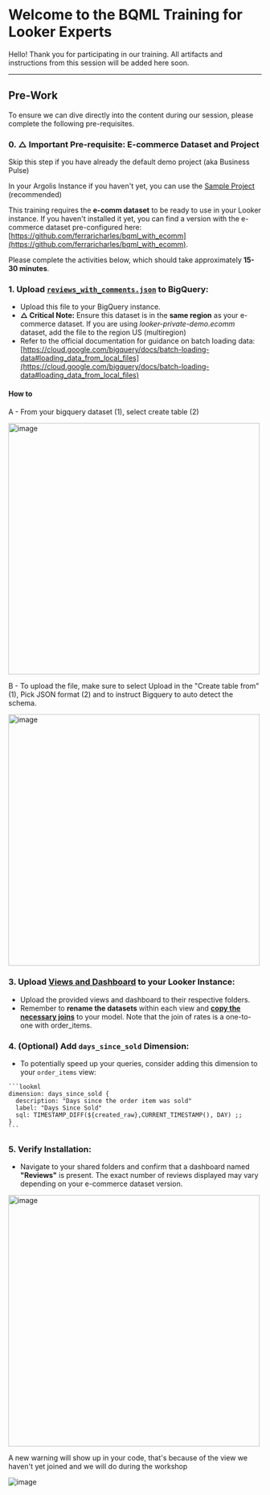 # Welcome to the BQML Training for Looker Experts

Hello! Thank you for participating in our training. All artifacts and instructions from this session will be added here soon.

---

## Pre-Work

To ensure we can dive directly into the content during our session, please complete the following pre-requisites.



### 0. $\triangle$ Important Pre-requisite: E-commerce Dataset and Project

Skip this step if you have already the default demo project (aka Business Pulse)

In your Argolis Instance if you haven't yet, you can use the [Sample Project](https://cloud.google.com/looker/docs/looker-core-sample-project) (recommended)

This training requires the **e-comm dataset** to be ready to use in your Looker instance. If you haven't installed it yet, you can find a version with the e-commerce dataset pre-configured here: [https://github.com/ferraricharles/bqml_with_ecomm](https://github.com/ferraricharles/bqml_with_ecomm). 



Please complete the activities below, which should take approximately **15-30 minutes**.

### 1.  **Upload [`reviews_with_comments.json`](https://github.com/ferraricharles/bqml/blob/main/reviews_with_comments.json) to BigQuery**:
   * Upload this file to your BigQuery instance.
   * **$\triangle$ Critical Note:** Ensure this dataset is in the **same region** as your e-commerce dataset. If you are using 
_looker-private-demo.ecomm_ dataset, add the file to the region US (multiregion)
   * Refer to the official documentation for guidance on batch loading data: [https://cloud.google.com/bigquery/docs/batch-loading-data#loading_data_from_local_files](https://cloud.google.com/bigquery/docs/batch-loading-data#loading_data_from_local_files)

#### How to
A - From your bigquery dataset (1), select create table (2)

<img width="500" alt="image" src="https://github.com/user-attachments/assets/ad5303d0-ea39-4af7-8eb5-2bd74baacae8" />

B - To upload the file, make sure to select Upload in the "Create table from" (1), Pick JSON format (2) and to instruct Bigquery to auto detect the schema.

<img width="500" alt="image" src="https://github.com/user-attachments/assets/fe54274a-7f71-49f6-b33e-3b46bfb8f122" />

      
### 3.  **Upload [Views and Dashboard](https://github.com/ferraricharles/bqml/tree/main/lookml) to your Looker Instance**:
   * Upload the provided views and dashboard to their respective folders.
   * Remember to **rename the datasets** within each view and [**copy the necessary joins**](https://github.com/ferraricharles/bqml/blob/main/lookml/thejoins.model.lookml) to your model. Note that the join of rates is a one-to-one with order_items.

### 4.  **(Optional) Add `days_since_sold` Dimension**:
   * To potentially speed up your queries, consider adding this dimension to your `order_items` view:

    ```lookml
    dimension: days_since_sold {
      description: "Days since the order item was sold"
      label: "Days Since Sold"
      sql: TIMESTAMP_DIFF(${created_raw},CURRENT_TIMESTAMP(), DAY) ;;
    }
    ```

### 5.  **Verify Installation**:
   * Navigate to your shared folders and confirm that a dashboard named **"Reviews"** is present. The exact number of reviews displayed may vary depending on your e-commerce dataset version.

   <img width="500" alt="image" src="https://github.com/user-attachments/assets/1043b4c2-2fe8-4883-9ed4-a93c760f95d0" />


A new warning will show up in your code, that's because of the view we haven't yet joined and we will do during the workshop


![image](https://github.com/user-attachments/assets/e0a43851-c649-458b-bec6-6f8fb52cffd2)


